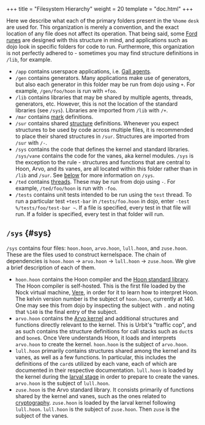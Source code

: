 +++
title = "Filesystem Hierarchy"
weight = 20
template = "doc.html"
+++

Here we describe what each of the primary folders present in the `%home` `desk`
are used for. This organization is merely a convention, and the exact location
of any file does not affect its operation. That being said, some [Ford
runes](@/docs/arvo/ford/ford.md) are designed with this structure in mind, and
applications such as dojo look in specific folders for code to run. Furthermore,
this organization is not perfectly adhered to - sometimes you may find structure
definitions in `/lib`, for example.

 - `/app` contains userspace applications, i.e. [Gall
   agents](@/docs/userspace/gall/gall.md).
 - `/gen` contains generators. Many applications make use of generators, but
   also each generator in this folder may be run from dojo using `+`. For
   example, `/gen/foo/hoon` is run with `+foo`.
 - `/lib` contains libraries that may be shared by multiple agents, threads,
   generators, etc. However, this is not the location of the standard libraries
   (see `/sys`). Libraries are imported from `/lib` with `/+`.
 - `/mar` contains [mark](@/docs/arvo/clay/architecture.md#marks) definitions.
 - `/sur` contains shared [structure](@/docs/hoon/reference/rune/_index.md) definitions.
   Whenever you expect structures to be used by code across multiple files, it
   is recommended to place their shared structures in `/sur`. Structures are
   imported from `/sur` with `/-`.
 - `/sys` contains the code that defines the kernel and standard libraries.
   `/sys/vane` contains the code for the vanes, aka kernel modules. `/sys` is
   the exception to the rule - structures and functions that are central to
   Hoon, Arvo, and its vanes, are all located within this folder rather than in
   `/lib` and `/sur`. See [below](#sys) for more information on `/sys`.
 - `/ted` contains [threads](@/docs/userspace/threads/overview.md). These may be
   run from dojo using `-`. For example, `/ted/foo/hoon` is run with `-foo`.
 - `/tests` contains unit tests intended to be run using the `test` thread. To
   run a particular test `+test-bar` in `/tests/foo.hoon` in dojo, enter `-test
   %/tests/foo/test-bar ~`. If a file is specified, every test in that file will
   run. If a folder is specified, every test in that folder will run.
   
   
## `/sys` {#sys}

`/sys` contains four files: `hoon.hoon`, `arvo.hoon`, `lull.hoon`, and
`zuse.hoon`. These are the files used to construct kernelspace. The chain of
dependencies is `hoon.hoon` -> `arvo.hoon` -> `lull.hoon` -> `zuse.hoon`. We
give a brief description of each of them.
 - `hoon.hoon` contains the Hoon compiler and the [Hoon standard
   library](@/docs/hoon/reference/stdlib/table-of-contents.md). The Hoon
   compiler is self-hosted. This is the first file loaded by the Nock virtual
   machine, [Vere](@/docs/vere/runtime.md), in order for it to learn how to
   interpret Hoon. The kelvin version number is the subject of `hoon.hoon`,
   currently at 140. One may see this from dojo by inspecting the subject with
   `.` and noting that `%140` is the final entry of the subject.
 - `arvo.hoon` contains the [Arvo kernel](@/docs/arvo/overview.md) and
   additional structures and functions directly relevant to the kernel. This is
   Urbit's "traffic cop", and as such contains the structure definitions for
   call stacks such as `duct`s and `bone`s. Once Vere understands Hoon, it loads
   and interprets `arvo.hoon` to create the kernel. `hoon.hoon` is the subject
   of `arvo.hoon`.
 - `lull.hoon` primarily contains structures shared among the kernel and its
   vanes, as well as a few functions. In particular, this includes the
   definitions of the `card`s utilized by each vane, each of which are
   documented in their respective documentation. `lull.hoon` is loaded by the
   kernel during the [larval stage](@/docs/arvo/overview.md#larval-stage-core)
   in order to prepare to create the vanes. `arvo.hoon` is the subject of `lull.hoon`.
 - `zuse.hoon` is the Arvo standard library. It consists primarily of functions
   shared by the kernel and vanes, such as the ones related to
   [cryptography](@/docs/arvo/reference/cryptography.md). `zuse.hoon` is loaded
   by the larval kernel following `lull.hoon`. `lull.hoon` is the subject of
   `zuse.hoon`. Then `zuse` is the subject of the vanes.
   
